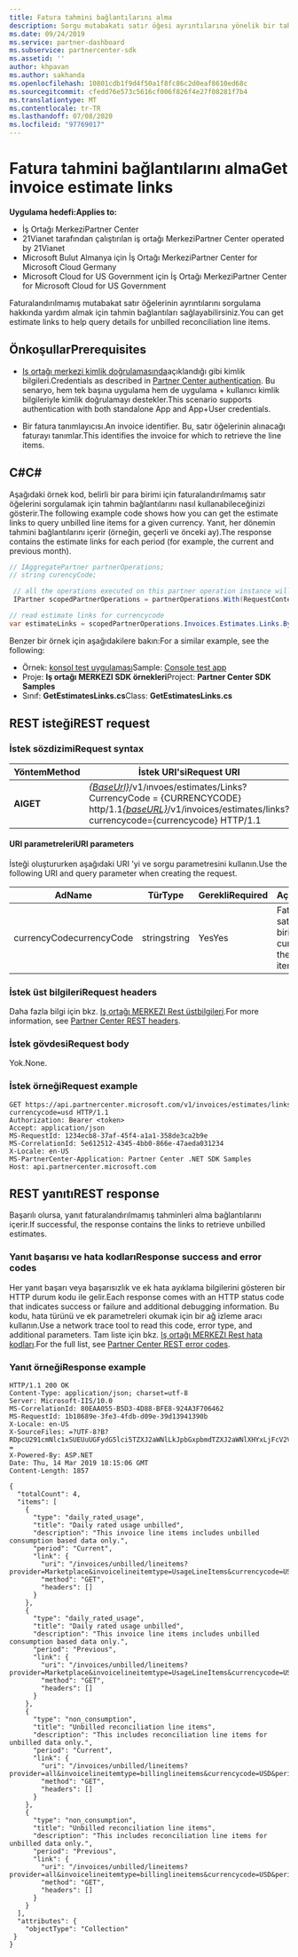 ```yaml
---
title: Fatura tahmini bağlantılarını alma
description: Sorgu mutabakatı satır öğesi ayrıntılarına yönelik bir tahmin bağlantıları koleksiyonu edinebilirsiniz.
ms.date: 09/24/2019
ms.service: partner-dashboard
ms.subservice: partnercenter-sdk
ms.assetid: ''
author: khpavan
ms.author: sakhanda
ms.openlocfilehash: 10801cdb1f9d4f50a1f8fc86c2d0eaf8610ed68c
ms.sourcegitcommit: cfedd76e573c5616cf006f826f4e27f08281f7b4
ms.translationtype: MT
ms.contentlocale: tr-TR
ms.lasthandoff: 07/08/2020
ms.locfileid: "97769017"
---
```

# <a name="get-invoice-estimate-links"></a><span data-ttu-id="4fe4a-103">Fatura tahmini bağlantılarını alma</span><span class="sxs-lookup"><span data-stu-id="4fe4a-103">Get invoice estimate links</span></span>

<span data-ttu-id="4fe4a-104">**Uygulama hedefi:**</span><span class="sxs-lookup"><span data-stu-id="4fe4a-104">**Applies to:**</span></span>

- <span data-ttu-id="4fe4a-105">İş Ortağı Merkezi</span><span class="sxs-lookup"><span data-stu-id="4fe4a-105">Partner Center</span></span>
- <span data-ttu-id="4fe4a-106">21Vianet tarafından çalıştırılan iş ortağı Merkezi</span><span class="sxs-lookup"><span data-stu-id="4fe4a-106">Partner Center operated by 21Vianet</span></span>
- <span data-ttu-id="4fe4a-107">Microsoft Bulut Almanya için İş Ortağı Merkezi</span><span class="sxs-lookup"><span data-stu-id="4fe4a-107">Partner Center for Microsoft Cloud Germany</span></span>
- <span data-ttu-id="4fe4a-108">Microsoft Cloud for US Government için İş Ortağı Merkezi</span><span class="sxs-lookup"><span data-stu-id="4fe4a-108">Partner Center for Microsoft Cloud for US Government</span></span>

<span data-ttu-id="4fe4a-109">Faturalandırılmamış mutabakat satır öğelerinin ayrıntılarını sorgulama hakkında yardım almak için tahmin bağlantıları sağlayabilirsiniz.</span><span class="sxs-lookup"><span data-stu-id="4fe4a-109">You can get estimate links to help query details for unbilled reconciliation line items.</span></span>

## <a name="prerequisites"></a><span data-ttu-id="4fe4a-110">Önkoşullar</span><span class="sxs-lookup"><span data-stu-id="4fe4a-110">Prerequisites</span></span>

- <span data-ttu-id="4fe4a-111">[Iş ortağı merkezi kimlik doğrulamasında](partner-center-authentication.md)açıklandığı gibi kimlik bilgileri.</span><span class="sxs-lookup"><span data-stu-id="4fe4a-111">Credentials as described in [Partner Center authentication](partner-center-authentication.md).</span></span> <span data-ttu-id="4fe4a-112">Bu senaryo, hem tek başına uygulama hem de uygulama + kullanıcı kimlik bilgileriyle kimlik doğrulamayı destekler.</span><span class="sxs-lookup"><span data-stu-id="4fe4a-112">This scenario supports authentication with both standalone App and App+User credentials.</span></span>

- <span data-ttu-id="4fe4a-113">Bir fatura tanımlayıcısı.</span><span class="sxs-lookup"><span data-stu-id="4fe4a-113">An invoice identifier.</span></span> <span data-ttu-id="4fe4a-114">Bu, satır öğelerinin alınacağı faturayı tanımlar.</span><span class="sxs-lookup"><span data-stu-id="4fe4a-114">This identifies the invoice for which to retrieve the line items.</span></span>

## <a name="c"></a><span data-ttu-id="4fe4a-115">C\#</span><span class="sxs-lookup"><span data-stu-id="4fe4a-115">C\#</span></span>

<span data-ttu-id="4fe4a-116">Aşağıdaki örnek kod, belirli bir para birimi için faturalandırılmamış satır öğelerini sorgulamak için tahmin bağlantılarını nasıl kullanabileceğinizi gösterir.</span><span class="sxs-lookup"><span data-stu-id="4fe4a-116">The following example code shows how you can get the estimate links to query unbilled line items for a given currency.</span></span> <span data-ttu-id="4fe4a-117">Yanıt, her dönemin tahmini bağlantılarını içerir (örneğin, geçerli ve önceki ay).</span><span class="sxs-lookup"><span data-stu-id="4fe4a-117">The response contains the estimate links for each period (for example, the current and previous month).</span></span>

``` csharp
// IAggregatePartner partnerOperations;
// string curencyCode;

 // all the operations executed on this partner operation instance will share the same correlation Id but will differ in request Id
 IPartner scopedPartnerOperations = partnerOperations.With(RequestContextFactory.Instance.Create(Guid.NewGuid()));

// read estimate links for currencycode
var estimateLinks = scopedPartnerOperations.Invoices.Estimates.Links.ByCurrency(curencyCode).Get();
```

<span data-ttu-id="4fe4a-118">Benzer bir örnek için aşağıdakilere bakın:</span><span class="sxs-lookup"><span data-stu-id="4fe4a-118">For a similar example, see the following:</span></span>

- <span data-ttu-id="4fe4a-119">Örnek: [konsol test uygulaması](console-test-app.md)</span><span class="sxs-lookup"><span data-stu-id="4fe4a-119">Sample: [Console test app](console-test-app.md)</span></span>
- <span data-ttu-id="4fe4a-120">Proje: **Iş ortağı MERKEZI SDK örnekleri**</span><span class="sxs-lookup"><span data-stu-id="4fe4a-120">Project: **Partner Center SDK Samples**</span></span>
- <span data-ttu-id="4fe4a-121">Sınıf: **GetEstimatesLinks.cs**</span><span class="sxs-lookup"><span data-stu-id="4fe4a-121">Class: **GetEstimatesLinks.cs**</span></span>

## <a name="rest-request"></a><span data-ttu-id="4fe4a-122">REST isteği</span><span class="sxs-lookup"><span data-stu-id="4fe4a-122">REST request</span></span>

### <a name="request-syntax"></a><span data-ttu-id="4fe4a-123">İstek sözdizimi</span><span class="sxs-lookup"><span data-stu-id="4fe4a-123">Request syntax</span></span>

| <span data-ttu-id="4fe4a-124">Yöntem</span><span class="sxs-lookup"><span data-stu-id="4fe4a-124">Method</span></span>  | <span data-ttu-id="4fe4a-125">İstek URI'si</span><span class="sxs-lookup"><span data-stu-id="4fe4a-125">Request URI</span></span>                                                                                                 |
|---------|-------------------------------------------------------------------------------------------------------------|
| <span data-ttu-id="4fe4a-126">**Al**</span><span class="sxs-lookup"><span data-stu-id="4fe4a-126">**GET**</span></span> | <span data-ttu-id="4fe4a-127">[*{BaseUrl}*](partner-center-rest-urls.md)/v1/ınvoes/estimates/Links? CurrencyCode = {CURRENCYCODE} http/1.1</span><span class="sxs-lookup"><span data-stu-id="4fe4a-127">[*{baseURL}*](partner-center-rest-urls.md)/v1/invoices/estimates/links?currencycode={currencycode} HTTP/1.1</span></span> |

#### <a name="uri-parameters"></a><span data-ttu-id="4fe4a-128">URI parametreleri</span><span class="sxs-lookup"><span data-stu-id="4fe4a-128">URI parameters</span></span>

<span data-ttu-id="4fe4a-129">İsteği oluştururken aşağıdaki URI 'yi ve sorgu parametresini kullanın.</span><span class="sxs-lookup"><span data-stu-id="4fe4a-129">Use the following URI and query parameter when creating the request.</span></span>

| <span data-ttu-id="4fe4a-130">Ad</span><span class="sxs-lookup"><span data-stu-id="4fe4a-130">Name</span></span>                   | <span data-ttu-id="4fe4a-131">Tür</span><span class="sxs-lookup"><span data-stu-id="4fe4a-131">Type</span></span>   | <span data-ttu-id="4fe4a-132">Gerekli</span><span class="sxs-lookup"><span data-stu-id="4fe4a-132">Required</span></span> | <span data-ttu-id="4fe4a-133">Açıklama</span><span class="sxs-lookup"><span data-stu-id="4fe4a-133">Description</span></span>                                                       |
|------------------------|--------|----------|-------------------------------------------------------------------|
| <span data-ttu-id="4fe4a-134">currencyCode</span><span class="sxs-lookup"><span data-stu-id="4fe4a-134">currencyCode</span></span>           | <span data-ttu-id="4fe4a-135">string</span><span class="sxs-lookup"><span data-stu-id="4fe4a-135">string</span></span> | <span data-ttu-id="4fe4a-136">Yes</span><span class="sxs-lookup"><span data-stu-id="4fe4a-136">Yes</span></span>      | <span data-ttu-id="4fe4a-137">Faturalandırılmamış satır öğelerinin para birimi kodu.</span><span class="sxs-lookup"><span data-stu-id="4fe4a-137">The currency code for the unbilled line items.</span></span>                    |

### <a name="request-headers"></a><span data-ttu-id="4fe4a-138">İstek üst bilgileri</span><span class="sxs-lookup"><span data-stu-id="4fe4a-138">Request headers</span></span>

<span data-ttu-id="4fe4a-139">Daha fazla bilgi için bkz. [Iş ortağı MERKEZI Rest üstbilgileri](headers.md).</span><span class="sxs-lookup"><span data-stu-id="4fe4a-139">For more information, see [Partner Center REST headers](headers.md).</span></span>

### <a name="request-body"></a><span data-ttu-id="4fe4a-140">İstek gövdesi</span><span class="sxs-lookup"><span data-stu-id="4fe4a-140">Request body</span></span>

<span data-ttu-id="4fe4a-141">Yok.</span><span class="sxs-lookup"><span data-stu-id="4fe4a-141">None.</span></span>

### <a name="request-example"></a><span data-ttu-id="4fe4a-142">İstek örneği</span><span class="sxs-lookup"><span data-stu-id="4fe4a-142">Request example</span></span>

```http
GET https://api.partnercenter.microsoft.com/v1/invoices/estimates/links?currencycode=usd HTTP/1.1
Authorization: Bearer <token>
Accept: application/json
MS-RequestId: 1234ecb8-37af-45f4-a1a1-358de3ca2b9e
MS-CorrelationId: 5e612512-4345-4bb0-866e-47aeda031234
X-Locale: en-US
MS-PartnerCenter-Application: Partner Center .NET SDK Samples
Host: api.partnercenter.microsoft.com
```

## <a name="rest-response"></a><span data-ttu-id="4fe4a-143">REST yanıtı</span><span class="sxs-lookup"><span data-stu-id="4fe4a-143">REST response</span></span>

<span data-ttu-id="4fe4a-144">Başarılı olursa, yanıt faturalandırılmamış tahminleri alma bağlantılarını içerir.</span><span class="sxs-lookup"><span data-stu-id="4fe4a-144">If successful, the response contains the links to retrieve unbilled estimates.</span></span>

### <a name="response-success-and-error-codes"></a><span data-ttu-id="4fe4a-145">Yanıt başarısı ve hata kodları</span><span class="sxs-lookup"><span data-stu-id="4fe4a-145">Response success and error codes</span></span>

<span data-ttu-id="4fe4a-146">Her yanıt başarı veya başarısızlık ve ek hata ayıklama bilgilerini gösteren bir HTTP durum kodu ile gelir.</span><span class="sxs-lookup"><span data-stu-id="4fe4a-146">Each response comes with an HTTP status code that indicates success or failure and additional debugging information.</span></span> <span data-ttu-id="4fe4a-147">Bu kodu, hata türünü ve ek parametreleri okumak için bir ağ izleme aracı kullanın.</span><span class="sxs-lookup"><span data-stu-id="4fe4a-147">Use a network trace tool to read this code, error type, and additional parameters.</span></span> <span data-ttu-id="4fe4a-148">Tam liste için bkz. [Iş ortağı MERKEZI Rest hata kodları](error-codes.md).</span><span class="sxs-lookup"><span data-stu-id="4fe4a-148">For the full list, see [Partner Center REST error codes](error-codes.md).</span></span>

### <a name="response-example"></a><span data-ttu-id="4fe4a-149">Yanıt örneği</span><span class="sxs-lookup"><span data-stu-id="4fe4a-149">Response example</span></span>

```http
HTTP/1.1 200 OK
Content-Type: application/json; charset=utf-8
Server: Microsoft-IIS/10.0
MS-CorrelationId: 80EAA055-B5D3-4D88-BFE8-924A3F706462
MS-RequestId: 1b18689e-3fe3-4fdb-d09e-39d13941390b
X-Locale: en-US
X-SourceFiles: =?UTF-8?B?RDpcU291cmNlc1xSUEUuUGFydG5lci5TZXJ2aWNlLkJpbGxpbmdTZXJ2aWNlXHYxLjFcV2ViQXBpc1xCaWxsaW5nU2VydmljZS5WMi5XZWJcdjFcaW52b2ljZXNcZXN0aW1hdGVzXGxpbmtz?=
X-Powered-By: ASP.NET
Date: Thu, 14 Mar 2019 18:15:06 GMT
Content-Length: 1857

{
  "totalCount": 4,
  "items": [
    {
      "type": "daily_rated_usage",
      "title": "Daily rated usage unbilled",
      "description": "This invoice line items includes unbilled consumption based data only.",
      "period": "Current",
      "link": {
        "uri": "/invoices/unbilled/lineitems?provider=Marketplace&invoicelineitemtype=UsageLineItems&currencycode=USD&period=current&size=2000",
        "method": "GET",
        "headers": []
      }
    },
    {
      "type": "daily_rated_usage",
      "title": "Daily rated usage unbilled",
      "description": "This invoice line items includes unbilled consumption based data only.",
      "period": "Previous",
      "link": {
        "uri": "/invoices/unbilled/lineitems?provider=Marketplace&invoicelineitemtype=UsageLineItems&currencycode=USD&period=previous&size=2000",
        "method": "GET",
        "headers": []
      }
    },
    {
      "type": "non_consumption",
      "title": "Unbilled reconciliation line items",
      "description": "This includes reconciliation line items for unbilled data only.",
      "period": "Current",
      "link": {
        "uri": "/invoices/unbilled/lineitems?provider=all&invoicelineitemtype=billinglineitems&currencycode=USD&period=current&size=2000",
        "method": "GET",
        "headers": []
      }
    },
    {
      "type": "non_consumption",
      "title": "Unbilled reconciliation line items",
      "description": "This includes reconciliation line items for unbilled data only.",
      "period": "Previous",
      "link": {
        "uri": "/invoices/unbilled/lineitems?provider=all&invoicelineitemtype=billinglineitems&currencycode=USD&period=previous&size=2000",
        "method": "GET",
        "headers": []
      }
    }
  ],
  "attributes": {
    "objectType": "Collection"
 }
}
```
